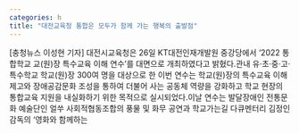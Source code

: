 ```yaml
---
categories: h
title: "대전교육청 통합은 모두가 함께 가는 행복의 출발점"
---
```

[충청뉴스 이성현 기자] 대전시교육청은 26일 KT대전인재개발원 중강당에서 ‘2022 통합학교 교(원)장 특수교육 이해 연수’를 대면으로 개최하였다고 밝혔다.관내 유·초·중·고·특수학교 학교(원)장 300여 명을 대상으로 한 이번 연수는 학교(원)장의 특수교육 이해 제고와 장애공감문화 조성을 통하여 더불어 사는 공동체 역량을 강화하고 학교 현장의 통합교육 지원을 내실화하기 위한 목적으로 실시되었다.이날 연수는 발달장애인 전통문화 예술단인 얼쑤 사회적협동조합의 풍물 및 화무 공연과 학교가는길 다큐멘터리 김정인 감독의 ‘영화와 함께하는